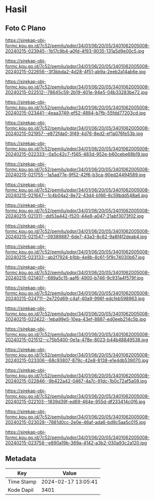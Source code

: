 # Hasil

## Foto C Plano

https://sirekap-obj-formc.kpu.go.id/7c52/pemilu/pdpr/34/01/06/20/05/3401062005008-20240215-023945--1b17c9b4-a0fd-4f93-9035-131a5d9e00c5.jpg

https://sirekap-obj-formc.kpu.go.id/7c52/pemilu/pdpr/34/01/06/20/05/3401062005008-20240215-022656--3f3bbda2-4d28-4f51-ab9a-2eeb2a14ab6e.jpg

https://sirekap-obj-formc.kpu.go.id/7c52/pemilu/pdpr/34/01/06/20/05/3401062005008-20240215-022512--78645c59-2b19-401e-94e5-04b33283be72.jpg

https://sirekap-obj-formc.kpu.go.id/7c52/pemilu/pdpr/34/01/06/20/05/3401062005008-20240215-023441--4eaa3749-ef52-4884-b7fb-55fdd77203cd.jpg

https://sirekap-obj-formc.kpu.go.id/7c52/pemilu/pdpr/34/01/06/20/05/3401062005008-20240215-021957--e872fda0-3f49-4d76-8ed2-ef1a076fe53b.jpg

https://sirekap-obj-formc.kpu.go.id/7c52/pemilu/pdpr/34/01/06/20/05/3401062005008-20240215-022333--0a5c42c7-f565-483d-952e-b60cebe68b19.jpg

https://sirekap-obj-formc.kpu.go.id/7c52/pemilu/pdpr/34/01/06/20/05/3401062005008-20240215-021755--1a5ad77e-9f52-42f6-b3ca-90ed24494589.jpg

https://sirekap-obj-formc.kpu.go.id/7c52/pemilu/pdpr/34/01/06/20/05/3401062005008-20240215-021647--1c4b04a2-8e72-43d4-b166-6c59bdd548a6.jpg

https://sirekap-obj-formc.kpu.go.id/7c52/pemilu/pdpr/34/01/06/20/05/3401062005008-20240215-021311--dd53a442-f520-44e8-a047-21abf3073f02.jpg

https://sirekap-obj-formc.kpu.go.id/7c52/pemilu/pdpr/34/01/06/20/05/3401062005008-20240215-021547--09389887-6de7-43a3-8c62-9a8f4f2deab4.jpg

https://sirekap-obj-formc.kpu.go.id/7c52/pemilu/pdpr/34/01/06/20/05/3401062005008-20240215-023133--ab2f7924-b1bb-4e8b-8c61-5f9c74030b67.jpg

https://sirekap-obj-formc.kpu.go.id/7c52/pemilu/pdpr/34/01/06/20/05/3401062005008-20240215-021407--689a5c15-aaf6-4900-b746-9c931a4f579f.jpg

https://sirekap-obj-formc.kpu.go.id/7c52/pemilu/pdpr/34/01/06/20/05/3401062005008-20240215-024711--2e720d69-c4af-40a9-996f-edcfeb598963.jpg

https://sirekap-obj-formc.kpu.go.id/7c52/pemilu/pdpr/34/01/06/20/05/3401062005008-20240215-022422--1eba99e5-10ea-43ef-8887-ed0eeb214c5b.jpg

https://sirekap-obj-formc.kpu.go.id/7c52/pemilu/pdpr/34/01/06/20/05/3401062005008-20240215-021512--c75b5400-0e1a-478e-8023-b44b48849538.jpg

https://sirekap-obj-formc.kpu.go.id/7c52/pemilu/pdpr/34/01/06/20/05/3401062005008-20240215-023306--68c93807-879c-42e8-8138-e1e4db539070.jpg

https://sirekap-obj-formc.kpu.go.id/7c52/pemilu/pdpr/34/01/06/20/05/3401062005008-20240215-022846--9b422a42-0467-4a7c-91dc-1b0c72af5a09.jpg

https://sirekap-obj-formc.kpu.go.id/7c52/pemilu/pdpr/34/01/06/20/05/3401062005008-20240215-022103--1839d39f-ed69-464e-955d-df233414c0f6.jpg

https://sirekap-obj-formc.kpu.go.id/7c52/pemilu/pdpr/34/01/06/20/05/3401062005008-20240215-023028--7881d0cc-2e0e-46af-ada6-bd9c5aa5c015.jpg

https://sirekap-obj-formc.kpu.go.id/7c52/pemilu/pdpr/34/01/06/20/05/3401062005008-20240215-023758--e890a19b-369a-4142-a3b2-030a93c2a120.jpg


## Metadata

| Key        | Value               |
| ---------- | ------------------- |
| Time Stamp | 2024-02-17 13:05:41 |
| Kode Dapil | 3401                |



